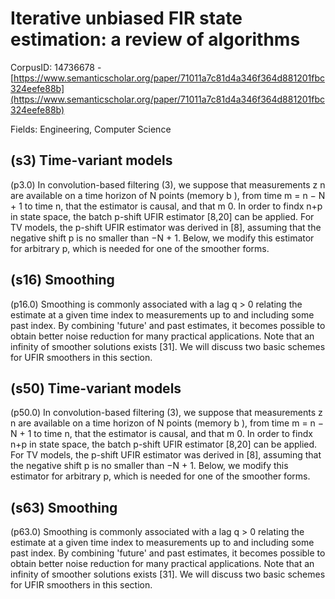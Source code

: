# Iterative unbiased FIR state estimation: a review of algorithms

CorpusID: 14736678 - [https://www.semanticscholar.org/paper/71011a7c81d4a346f364d881201fbc324eefe88b](https://www.semanticscholar.org/paper/71011a7c81d4a346f364d881201fbc324eefe88b)

Fields: Engineering, Computer Science

## (s3) Time-variant models
(p3.0) In convolution-based filtering (3), we suppose that measurements z n are available on a time horizon of N points (memory b ), from time m = n − N + 1 to time n, that the estimator is causal, and that m 0. In order to findx n+p in state space, the batch p-shift UFIR estimator [8,20] can be applied. For TV models, the p-shift UFIR estimator was derived in [8], assuming that the negative shift p is no smaller than −N + 1. Below, we modify this estimator for arbitrary p, which is needed for one of the smoother forms.
## (s16) Smoothing
(p16.0) Smoothing is commonly associated with a lag q > 0 relating the estimate at a given time index to measurements up to and including some past index. By combining 'future' and past estimates, it becomes possible to obtain better noise reduction for many practical applications. Note that an infinity of smoother solutions exists [31]. We will discuss two basic schemes for UFIR smoothers in this section.
## (s50) Time-variant models
(p50.0) In convolution-based filtering (3), we suppose that measurements z n are available on a time horizon of N points (memory b ), from time m = n − N + 1 to time n, that the estimator is causal, and that m 0. In order to findx n+p in state space, the batch p-shift UFIR estimator [8,20] can be applied. For TV models, the p-shift UFIR estimator was derived in [8], assuming that the negative shift p is no smaller than −N + 1. Below, we modify this estimator for arbitrary p, which is needed for one of the smoother forms.
## (s63) Smoothing
(p63.0) Smoothing is commonly associated with a lag q > 0 relating the estimate at a given time index to measurements up to and including some past index. By combining 'future' and past estimates, it becomes possible to obtain better noise reduction for many practical applications. Note that an infinity of smoother solutions exists [31]. We will discuss two basic schemes for UFIR smoothers in this section.
